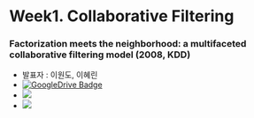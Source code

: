 # Week1. Collaborative Filtering  

### Factorization meets the neighborhood: a multifaceted collaborative filtering model (2008, KDD)  
* 발표자 : 이원도, 이혜린  
* [![GoogleDrive Badge](https://img.shields.io/badge/Paper-405263?style=flat-square&logo=Quip&link=https://drive.google.com/file/d/1VnYsB8k4Fxu6UFhAxuTi4m01BjoH2uwS/view?usp=sharing)](https://dl.acm.org/doi/10.1145/1401890.1401944)  
* <a href="https://velog.io/@tobigs-recsys/Paper-Review-KDD-2008-Factorization-meets-the-neighborhood-a-multifaceted-collaborative-filtering-model" target="_blank"><img src="https://img.shields.io/badge/Paper Review-20c997?style=flat-square&logo=Vimeo&logoColor=white"/></a>  
* <a href="https://velog.io/@tobigs-recsys/Factorization-Meets-the-Neighborhood-Code-Review" target="_blank"><img src="https://img.shields.io/badge/Code Review-20c997?style=flat-square&logo=Vimeo&logoColor=white"/></a>  

